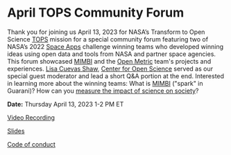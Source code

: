 # April TOPS Community Forum #

Thank you for joining us April 13, 2023 for NASA’s Transform to Open Science [TOPS](https://nasa.github.io/Transform-to-Open-Science/) mission for a special community forum featuring two of NASA’s 2022 [Space Apps](https://www.spaceappschallenge.org/) challenge winning teams who developed winning ideas using open data and tools from NASA and partner space agencies. This forum showcased [MIMBI](https://lucianosantiviago.github.io/MIMBI_eng/) and the [Open Metric](https://drive.google.com/drive/folders/1-HNz4qqVG0TiwarHmm2TVAyv16u7qGH7?usp=sharing) team's projects and experiences. [Lisa Cuevas Shaw](https://www.cos.io/about/news/cos-welcomes-lisa-cuevas-shaw-as-coo-and-managing-director), [Center for Open Science](https://www.cos.io/) served as our special guest moderator and lead a short Q&A portion at the end. Interested in learning more about the winning teams: What is [MIMBI](https://2022.spaceappschallenge.org/challenges/2022-challenges/steam/teams/mimbi/project) ("spark" in Guarani)? How can you [measure the impact of science on society](https://2022.spaceappschallenge.org/challenges/2022-challenges/measuring-open-science/teams/the-open-metric/project)?
 

**Date:** Thursday April 13, 2023 1-2 PM ET


[Video Recording](https://www.youtube.com/watch?v=PSeKlCl7YLs)


[Slides](https://zenodo.org/record/7826161#.ZEBHunbMKUk)


[Code of conduct](../Community_Forums/code_of_conduct.md)
